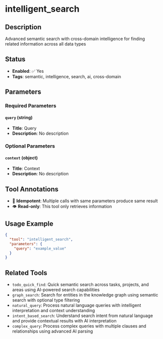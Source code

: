 # intelligent_search

## Description
Advanced semantic search with cross-domain intelligence for finding related information across all data types

## Status
- **Enabled**: ✅ Yes
- **Tags**: semantic, intelligence, search, ai, cross-domain

## Parameters

### Required Parameters

#### `query` (string)
- **Title**: Query
- **Description**: No description

### Optional Parameters

#### `context` (object)
- **Title**: Context
- **Description**: No description

## Tool Annotations

- 🔄 **Idempotent**: Multiple calls with same parameters produce same result
- 👁️ **Read-only**: This tool only retrieves information

## Usage Example

```json
{
  "tool": "intelligent_search",
  "parameters": {
    "query": "example_value"
  }
}
```

## Related Tools

- `todo_quick_find`: Quick semantic search across tasks, projects, and areas using AI-powered search capabilities
- `graph_search`: Search for entities in the knowledge graph using semantic search with optional type filtering
- `natural_query`: Process natural language queries with intelligent interpretation and context understanding
- `intent_based_search`: Understand search intent from natural language and provide contextual results with AI interpretation
- `complex_query`: Process complex queries with multiple clauses and relationships using advanced AI parsing

